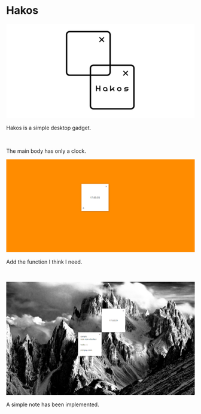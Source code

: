 # Hakos

![](img/hako-header.png)

Hakos is a simple desktop gadget.

<br>

The main body has only a clock.

![](img/orange.png)


Add the function I think I need.

<br>



![](img/hakoex.png)

A simple note has been implemented.